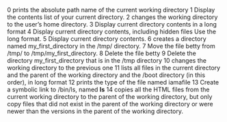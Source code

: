 0  prints the absolute path name of the current working directory
1
Display the contents list of your current directory.
2 changes the working directory to the user’s home directory.
3 Display current directory contents in a long format
4 Display current directory contents, including hidden files Use the long format.
5 Display current directory contents.
6  creates a directory named my_first_directory in the /tmp/ directory.
7 Move the file betty from /tmp/ to /tmp/my_first_directory.
8 Delete the file betty
9 Delete the directory my_first_directory that is in the /tmp directory
10 changes the working directory to the previous one
11  lists all files  in the current directory and the parent of the working directory and the /boot directory (in this order), in long format
12  prints the type of the file named iamafile
13 Create a symbolic link to /bin/ls, named __ls__
14  copies all the HTML files from the current working directory to the parent of the working directory, but only copy files that did not exist in the parent of the working directory or were newer than the versions in the parent of the working directory.

